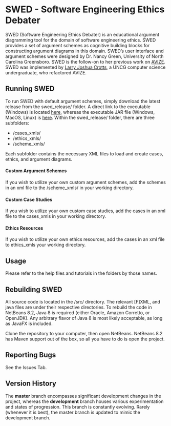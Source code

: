 
# SWED - Software Engineering Ethics Debater

SWED (Software Engineering Ethics Debater) is an educational argument diagramming tool for the domain of software engineering ethics. SWED provides a set of argument schemes as cognitive building blocks for constructing argument diagrams in this domain.  SWED’s user interface and argument schemes were designed by Dr. Nancy Green, University of North Carolina Greensboro.  SWED is the follow-on to her previous work on [AVIZE](https://github.com/greennl/AVIZE).  SWED was implemented by [Larry Joshua Crotts](https://www.github.com/JoshuaCrotts), a UNCG computer science undergraduate, who refactored AVIZE.

## Running SWED
To run SWED with default argument schemes, simply download the latest release from the swed_release/ folder. A direct link to the executable (Windows) is located [here](https://github.com/greennl/Ethics/blob/master/swed_release/SWED.exe), whereas the executable JAR file (Windows, MacOS, Linux) is [here](https://github.com/greennl/Ethics/blob/master/target/SWED-1.0.jar). Within the swed_release/ folder, there are three subfolders: 

- /cases_xmls/
- /ethics_xmls/
- /scheme_xmls/

Each subfolder contains the necessary XML files to load and create cases, ethics, and argument diagrams.

#### Custom Argument Schemes

If you wish to utilize your own custom argument schemes, add the schemes in an xml file to the /scheme_xmls/ in your working directory.

#### Custom Case Studies

If you wish to utilize your own custom case studies, add the cases in an xml file to the cases_xmls in your working directory.

#### Ethics Resources

If you wish to utilize your own ethics resources, add the cases in an xml file to ethics_xmls your working directory.

## Usage

Please refer to the help files and tutorials in the folders by those names.

## Rebuilding SWED

All source code is located in the /src/ directory. The relevant [F]XML, and java files are under their respective directories. To rebuild the code in NetBeans 8.2, Java 8 is required (either Oracle, Amazon Corretto, or OpenJDK). Any arbitrary flavor of Java 8 is most likely acceptable, as long as JavaFX is included.

Clone the repository to your computer, then open NetBeans. NetBeans 8.2 has Maven support out of the box, so all you have to do is open the project.

## Reporting Bugs

See the Issues Tab.

## Version History
The **master** branch encompasses significant development changes in the project, whereas the **development** branch houses various experimentation and states of progression. This branch is constantly evolving. Rarely (whenever it is best), the master branch is updated to mimic the development branch.
